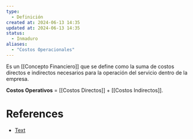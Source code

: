```yaml
---
type:
  - Definición
created at: 2024-06-13 14:35 
updated at: 2024-06-13 14:35
status:
  - Inmaduro
aliases:
  - "Costos Operacionales"
---
```

Es un [[Concepto Financiero]] que se define como la suma de costos directos e indirectos necesarios para la operación del servicio dentro de la empresa.

**Costos Operativos** = [[Costos Directos]] + [[Costos Indirectos]].

# References

 - [Text](enlace)

